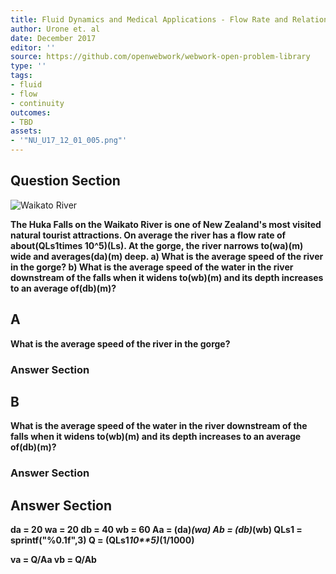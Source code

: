 ```yaml
---
title: Fluid Dynamics and Medical Applications - Flow Rate and Relation to Velocity
author: Urone et. al
date: December 2017
editor: ''
source: https://github.com/openwebwork/webwork-open-problem-library
type: ''
tags:
- fluid
- flow
- continuity
outcomes:
- TBD
assets:
- '"NU_U17_12_01_005.png"'
---
```


## Question Section 

![Waikato River]("NU_U17_12_01_005.png")

<b>
The Huka Falls on the Waikato River is one of New Zealand's most visited natural tourist attractions. On average the river has a flow rate of about(QLs1times 10^5)(Ls). At the gorge, the river narrows to(wa)(m) wide and averages(da)(m) deep.
a) What is the average speed of the river in the gorge? 
b) What is the average speed of the water in the river downstream of the falls when it widens to(wb)(m) and its depth increases to an average of(db)(m)?

## A
What is the average speed of the river in the gorge? 
### Answer Section
## B
What is the average speed of the water in the river downstream of the falls when it widens to(wb)(m) and its depth increases to an average of(db)(m)?
### Answer Section


## Answer Section

da = 20
wa = 20
db = 40
wb = 60
Aa = (da)*(wa)
Ab = (db)*(wb)
QLs1 = sprintf("%0.1f",3)
Q = (QLs1*10**5)*(1/1000)

va = Q/Aa
vb = Q/Ab